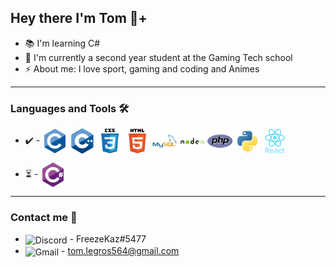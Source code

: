 ## Hey there I'm Tom 👋+

- 📚 I'm learning C#
- 💼 I'm currently a second year student at the Gaming Tech school
- ⚡ About me: I love sport, gaming and coding and Animes

---


### Languages and Tools 🛠️

- ✔️ - <img align="center" src="https://raw.githubusercontent.com/devicons/devicon/master/icons/c/c-original.svg" alt="c" width="40" height="40"/></img>
<img align="center" src="https://raw.githubusercontent.com/devicons/devicon/master/icons/cplusplus/cplusplus-original.svg" alt="cplusplus" width="40" height="40"/></img>
<img align="center" src="https://raw.githubusercontent.com/devicons/devicon/master/icons/css3/css3-original-wordmark.svg" alt="css3" width="40" height="40"/></img>
<img align="center" src="https://raw.githubusercontent.com/devicons/devicon/master/icons/html5/html5-original-wordmark.svg" alt="html5" width="40" height="40"/></img>
<img align="center" src="https://raw.githubusercontent.com/devicons/devicon/master/icons/mysql/mysql-original-wordmark.svg" alt="mysql" width="40" height="40"/></img>
<img align="center" src="https://raw.githubusercontent.com/devicons/devicon/master/icons/nodejs/nodejs-original-wordmark.svg" alt="nodejs" width="40" height="40"/></img>
<img align="center" src="https://raw.githubusercontent.com/devicons/devicon/master/icons/php/php-original.svg" alt="php" width="40" height="40"/></img>
<img align="center" src="https://raw.githubusercontent.com/devicons/devicon/master/icons/python/python-original.svg" alt="python" width="40" height="40"/></img>
<img align="center" src="https://raw.githubusercontent.com/devicons/devicon/master/icons/react/react-original-wordmark.svg" alt="react" width="40" height="40"/></img>


- ⏳ - <img align="center" src="https://raw.githubusercontent.com/devicons/devicon/master/icons/csharp/csharp-original.svg" alt="csharp" width="40" height="40"/></img>

---

### Contact me 💬

- <img align="center" alt="Discord" title="Discord" width="26px" src="https://raw.githubusercontent.com/gilbarbara/logos/e0babf54f7ac9127942111bf177f549b709a60be/logos/discord.svg" /> - FreezeKaz#5477
- <img align="center" alt="Gmail" title="Email" width="26px" src="https://raw.githubusercontent.com/gilbarbara/logos/e0babf54f7ac9127942111bf177f549b709a60be/logos/google-gmail.svg" /> - tom.legros564@gmail.com



